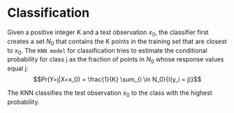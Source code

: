 # Classification
Given a positive integer K and a test observation $x_0$, the classifier first creates a set $N_0$ that contains the 
K points in the training set that are closest to $x_0$.
The `KNN model` for classification tries to estimate the conditional probability for class j as the fraction of points in $N_0$ whose response values equal j:
$$Pr(Y=j|X=x_0) = \frac{1}{K} \sum_{i \in N_0}{I(y_i = j)}$$

The KNN classifies the test observation $x_0$ to the class with the highest probability.